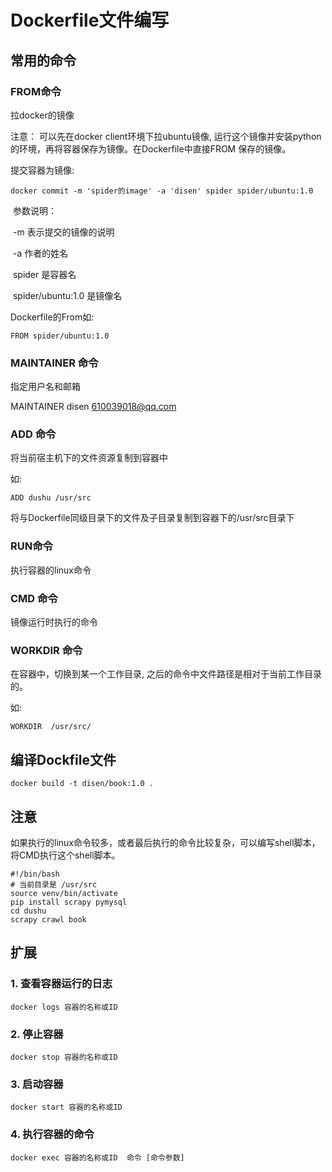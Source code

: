 # Dockerfile文件编写

## 常用的命令

### FROM命令

拉docker的镜像

注意：  可以先在docker client环境下拉ubuntu镜像, 运行这个镜像并安装python的环境，再将容器保存为镜像。在Dockerfile中直接FROM 保存的镜像。

提交容器为镜像:

```
docker commit -m 'spider的image' -a 'disen' spider spider/ubuntu:1.0
```

​     参数说明：

​		 -m 表示提交的镜像的说明

​		 -a 作者的姓名

​		 spider 是容器名

​	     spider/ubuntu:1.0 是镜像名

Dockerfile的From如:

```
FROM spider/ubuntu:1.0
```

###  MAINTAINER 命令

指定用户名和邮箱

MAINTAINER  disen  610039018@qq.com

### ADD 命令

将当前宿主机下的文件资源复制到容器中

如:

```
ADD dushu /usr/src
```

将与Dockerfile同级目录下的文件及子目录复制到容器下的/usr/src目录下

### RUN命令

执行容器的linux命令

### CMD 命令

镜像运行时执行的命令

### WORKDIR 命令

在容器中，切换到某一个工作目录, 之后的命令中文件路径是相对于当前工作目录的。

如:

```
WORKDIR  /usr/src/
```

## 编译Dockfile文件

```
docker build -t disen/book:1.0 .
```

## 注意

如果执行的linux命令较多，或者最后执行的命令比较复杂，可以编写shell脚本，将CMD执行这个shell脚本。

```
#!/bin/bash
# 当前目录是 /usr/src
source venv/bin/activate
pip install scrapy pymysql
cd dushu
scrapy crawl book
```

## 扩展

### 1. 查看容器运行的日志

```
docker logs 容器的名称或ID
```

###  2. 停止容器

```
docker stop 容器的名称或ID
```

### 3. 启动容器

```
docker start 容器的名称或ID
```

### 4. 执行容器的命令

```
docker exec 容器的名称或ID  命令 [命令参数]
```

